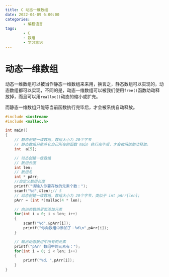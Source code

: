 ```yaml
---
title: C 动态一维数组
date: 2022-04-09 6:00:00
categories:
        - 编程语言
tags:
        - C
        - 数组
        - 学习笔记
---
```


# 动态一维数组

动态一维数组可以被当作静态一维数组来来用，换言之，静态数组可以实现的，动态数组都可以实现，不同的是，动态一维数组可以被我们使用`free()`函数助动释放掉，而且可以用`realloc()`动态的缩小或扩充。

而静态一维数组只能等当前函数执行完毕后，才会被系统自动释放。

```c
#include <iostream>
#include <malloc.h>

int main()
{
    // 静态创建一维数组，数组大小为 20个字节
    // 静态数组只能等它自己所在的函数 main 执行完毕后，才会被系统助动释放。
    int  a[5];

    // 动态创建一维数组
    // 数组长度
    int len;
    // 数组名
    int * pArr;
    //自定义数组长度
    printf("请输入你要存放的元素个数：");
    scanf("%d",&len);// 5
    // 动态创建一维数组，数组大小为 20个字节，类似于 int pArr[len];
    pArr = (int *)malloc(4 * len);

    // 向动态数组里面添加元素
    for(int i = 0; i < len; i++)
    {
        scanf("%d",&pArr[i]);
        printf("你向数组中添加了：%d\n",pArr[i]);
    }

    // 输出动态数组中所有的元素
    printf("pArr 数组中的元素有：");
    for(int i = 0; i < len; i++)
    {
        printf("%d、",pArr[i]);
    }
}

```

